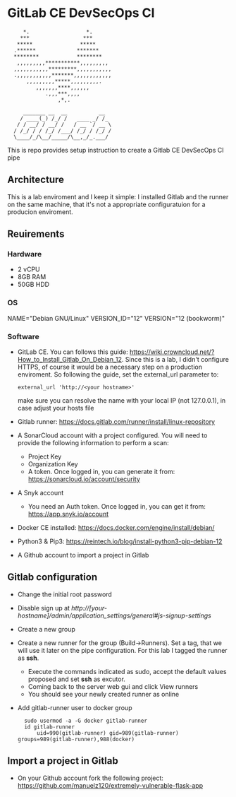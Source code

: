 # GitLab CE DevSecOps CI
      
         *.                  *.
        ***                 ***
       *****               *****
      .******             *******
      ********            ********
       ,,,,,,,,,***********,,,,,,,,,
      ,,,,,,,,,,,*********,,,,,,,,,,,
      .,,,,,,,,,,,*******,,,,,,,,,,,,
          ,,,,,,,,,*****,,,,,,,,,.
             ,,,,,,,****,,,,,,
                .,,,***,,,,
                    ,*,.
      
         _______ __  __          __
        / ____(_) /_/ /   ____ _/ /_
       / / __/ / __/ /   / __ `/ __ \
      / /_/ / / /_/ /___/ /_/ / /_/ /
      \____/_/\__/_____/\__,_/_.___/


This is repo provides setup instruction to create a Gitlab CE DevSecOps CI pipe
## Architecture
This is a lab enviroment and I keep it simple: I installed Gitlab and the runner on the same machine, that it's not a appropriate configuratuion for a producion enviroment.
## Reuirements
### Hardware
- 2 vCPU
- 8GB RAM
- 50GB HDD
### OS
NAME="Debian GNU/Linux"
VERSION_ID="12"
VERSION="12 (bookworm)"
### Software
- GitLab CE. You can follows this guide: https://wiki.crowncloud.net/?How_to_Install_Gitlab_On_Debian_12. Since this is a lab, I didn't configure HTTPS, of course it would be a necessary step on a production enviroment. So following the guide, set the external_url parameter to:

      external_url 'http://<your hostname>'
  make sure you can resolve the name with your local IP (not 127.0.0.1), in case adjust your hosts file
- Gitlab runner: https://docs.gitlab.com/runner/install/linux-repository
- A SonarCloud account with a project configured. You will need to provide the following information to perform a scan:
  - Project Key
  - Organization Key
  - A token. Once logged in, you can generate it from: https://sonarcloud.io/account/security
- A Snyk account
  - You need an Auth token. Once logged in, you can get it from: https://app.snyk.io/account
- Docker CE installed: https://docs.docker.com/engine/install/debian/
- Python3 & Pip3: https://reintech.io/blog/install-python3-pip-debian-12
- A Github account to import a project in Gitlab

## Gitlab configuration
- Change the initial root password
- Disable sign up at <i>http://[your-hostname]/admin/application_settings/general#js-signup-settings</i>
- Create a new group
- Create a new runner for the group (Build->Runners). Set a tag, that we will use it later on the pipe configuration. For this lab I tagged the runner as <b>ssh</b>.
  -  Execute the commands indicated as sudo, accept the default values proposed and set <b>ssh</b> as excutor.
  -  Coming back to the server web gui and click View runners
  -  You should see your newly created runner as online
- Add gitlab-runner user to docker group

        sudo usermod -a -G docker gitlab-runner
        id gitlab-runner
            uid=990(gitlab-runner) gid=989(gitlab-runner) groups=989(gitlab-runner),988(docker)
## Import a project in Gitlab
- On your Github account fork the following project: https://github.com/manuelz120/extremely-vulnerable-flask-app
